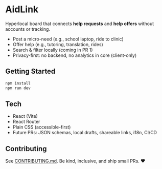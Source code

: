 # AidLink
Hyperlocal board that connects **help requests** and **help offers** without accounts or tracking.

- Post a micro-need (e.g., school laptop, ride to clinic)
- Offer help (e.g., tutoring, translation, rides)
- Search & filter locally (coming in PR 1)
- Privacy-first: no backend, no analytics in core (client-only)

## Getting Started
```bash
npm install
npm run dev
```

## Tech
- React (Vite)
- React Router
- Plain CSS (accessible-first)
- Future PRs: JSON schemas, local drafts, shareable links, i18n, CI/CD

## Contributing
See [CONTRIBUTING.md](CONTRIBUTING.md). Be kind, inclusive, and ship small PRs. ❤️